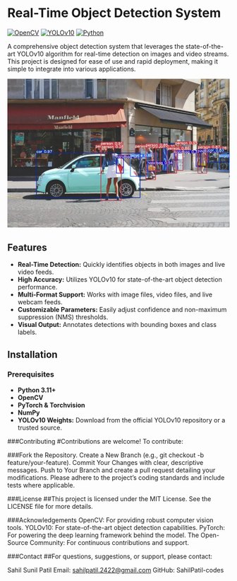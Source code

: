 # Real-Time Object Detection System

[![OpenCV](https://img.shields.io/badge/OpenCV-5.0-green)](https://opencv.org/)
[![YOLOv10](https://img.shields.io/badge/YOLO-v10-blue)](https://github.com/ultralytics/ultralytics)
[![Python](https://img.shields.io/badge/Python-3.11%2B-yellow)](https://www.python.org/)

A comprehensive object detection system that leverages the state-of-the-art YOLOv10 algorithm for real-time detection on images and video streams. This project is designed for ease of use and rapid deployment, making it simple to integrate into various applications.

![Object Detection Demo](demo.png)

## Features

- **Real-Time Detection:** Quickly identifies objects in both images and live video feeds.
- **High Accuracy:** Utilizes YOLOv10 for state-of-the-art object detection performance.
- **Multi-Format Support:** Works with image files, video files, and live webcam feeds.
- **Customizable Parameters:** Easily adjust confidence and non-maximum suppression (NMS) thresholds.
- **Visual Output:** Annotates detections with bounding boxes and class labels.

## Installation

### Prerequisites

- **Python 3.11+**
- **OpenCV**
- **PyTorch & Torchvision**
- **NumPy**
- **YOLOv10 Weights:** Download from the official YOLOv10 repository or a trusted source.

###Contributing
#Contributions are welcome! To contribute:

###Fork the Repository.
Create a New Branch (e.g., git checkout -b feature/your-feature).
Commit Your Changes with clear, descriptive messages.
Push to Your Branch and create a pull request detailing your modifications.
Please adhere to the project’s coding standards and include tests where applicable.

###License
##This project is licensed under the MIT License. See the LICENSE file for more details.

###Acknowledgements
OpenCV: For providing robust computer vision tools.
YOLOv10: For state-of-the-art object detection capabilities.
PyTorch: For powering the deep learning framework behind the model.
The Open-Source Community: For continuous contributions and support.

###Contact
##For questions, suggestions, or support, please contact:

Sahil Sunil Patil
Email: sahilpatil.2422@gmail.com
GitHub: SahilPatil-codes
